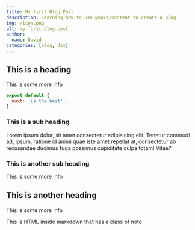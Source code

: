 ```yaml
---
title: My first Blog Post
description: Learning how to use @nuxt/content to create a blog
img: /icon.png
alt: my first blog post
author:
  name: David
categories: [blog, diy]
---
```


## This is a heading

This is some more info

```js
export default {
  nuxt: 'is the best',
}
```

### This is a sub heading

Lorem ipsum dolor, sit amet consectetur adipisicing elit. Tenetur commodi ad, ipsum, ratione id animi quae iste amet repellat at, consectetur ab recusandae ducimus fuga possimus cupiditate culpa totam! Vitae?

### This is another sub heading

This is some more info

## This is another heading

This is some more info

<div class="bg-danger text-white p-4 mb-4">
  This is HTML inside markdown that has a class of note
</div>
